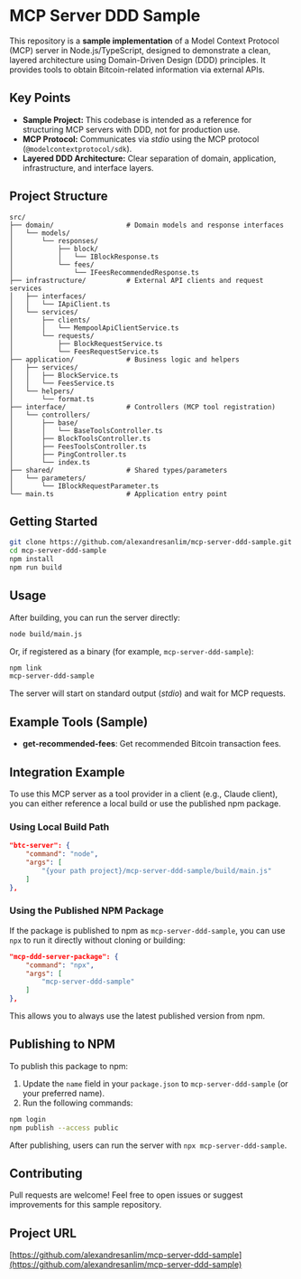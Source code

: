 # MCP Server DDD Sample

This repository is a **sample implementation** of a Model Context Protocol (MCP) server in Node.js/TypeScript, designed to demonstrate a clean, layered architecture using Domain-Driven Design (DDD) principles. It provides tools to obtain Bitcoin-related information via external APIs.

## Key Points

- **Sample Project:** This codebase is intended as a reference for structuring MCP servers with DDD, not for production use.
- **MCP Protocol:** Communicates via _stdio_ using the MCP protocol (`@modelcontextprotocol/sdk`).
- **Layered DDD Architecture:** Clear separation of domain, application, infrastructure, and interface layers.

## Project Structure

```
src/
├── domain/                  # Domain models and response interfaces
│   └── models/
│       └── responses/
│           ├── block/
│           │   └── IBlockResponse.ts
│           └── fees/
│               └── IFeesRecommendedResponse.ts
├── infrastructure/          # External API clients and request services
│   ├── interfaces/
│   │   └── IApiClient.ts
│   └── services/
│       ├── clients/
│       │   └── MempoolApiClientService.ts
│       └── requests/
│           ├── BlockRequestService.ts
│           └── FeesRequestService.ts
├── application/             # Business logic and helpers
│   ├── services/
│   │   ├── BlockService.ts
│   │   └── FeesService.ts
│   └── helpers/
│       └── format.ts
├── interface/               # Controllers (MCP tool registration)
│   └── controllers/
│       ├── base/
│       │   └── BaseToolsController.ts
│       ├── BlockToolsController.ts
│       ├── FeesToolsController.ts
│       ├── PingController.ts
│       └── index.ts
├── shared/                  # Shared types/parameters
│   └── parameters/
│       └── IBlockRequestParameter.ts
└── main.ts                  # Application entry point
```

## Getting Started

```bash
git clone https://github.com/alexandresanlim/mcp-server-ddd-sample.git
cd mcp-server-ddd-sample
npm install
npm run build
```

## Usage

After building, you can run the server directly:

```bash
node build/main.js
```

Or, if registered as a binary (for example, `mcp-server-ddd-sample`):

```bash
npm link
mcp-server-ddd-sample
```

The server will start on standard output (_stdio_) and wait for MCP requests.

## Example Tools (Sample)

- **get-recommended-fees**: Get recommended Bitcoin transaction fees.

## Integration Example

To use this MCP server as a tool provider in a client (e.g., Claude client), you can either reference a local build or use the published npm package.

### Using Local Build Path

```json
"btc-server": {
    "command": "node",
    "args": [
        "{your path project}/mcp-server-ddd-sample/build/main.js"
    ]
},
```

### Using the Published NPM Package

If the package is published to npm as `mcp-server-ddd-sample`, you can use `npx` to run it directly without cloning or building:

```json
"mcp-ddd-server-package": {
    "command": "npx",
    "args": [
        "mcp-server-ddd-sample"
    ]
},
```

This allows you to always use the latest published version from npm.

## Publishing to NPM

To publish this package to npm:

1. Update the `name` field in your `package.json` to `mcp-server-ddd-sample` (or your preferred name).
2. Run the following commands:

```bash
npm login
npm publish --access public
```

After publishing, users can run the server with `npx mcp-server-ddd-sample`.

## Contributing

Pull requests are welcome! Feel free to open issues or suggest improvements for this sample repository.

## Project URL

[https://github.com/alexandresanlim/mcp-server-ddd-sample](https://github.com/alexandresanlim/mcp-server-ddd-sample)